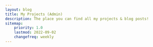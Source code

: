 ```yaml
---
layout: blog
title: My Projects (Admin)
description: The place you can find all my projects & blog posts!
sitemap:
    priority: 1.0
    lastmod: 2022-09-02
    changefreq: weekly
---
```

